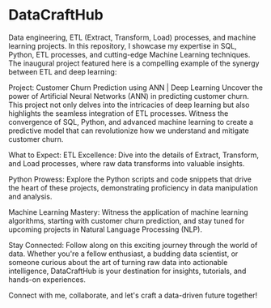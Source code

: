 # DataCraftHub
Data engineering, ETL (Extract, Transform, Load) processes, and machine learning projects. In this repository, I showcase my expertise in SQL, Python, ETL processes, and cutting-edge Machine Learning techniques. The inaugural project featured here is a compelling example of the synergy between ETL and deep learning:

Project: Customer Churn Prediction using ANN | Deep Learning
Uncover the power of Artificial Neural Networks (ANN) in predicting customer churn. This project not only delves into the intricacies of deep learning but also highlights the seamless integration of ETL processes. Witness the convergence of SQL, Python, and advanced machine learning to create a predictive model that can revolutionize how we understand and mitigate customer churn.

What to Expect:
ETL Excellence: Dive into the details of Extract, Transform, and Load processes, where raw data transforms into valuable insights.

Python Prowess: Explore the Python scripts and code snippets that drive the heart of these projects, demonstrating proficiency in data manipulation and analysis.

Machine Learning Mastery: Witness the application of machine learning algorithms, starting with customer churn prediction, and stay tuned for upcoming projects in Natural Language Processing (NLP).

Stay Connected:
Follow along on this exciting journey through the world of data. Whether you're a fellow enthusiast, a budding data scientist, or someone curious about the art of turning raw data into actionable intelligence, DataCraftHub is your destination for insights, tutorials, and hands-on experiences.

Connect with me, collaborate, and let's craft a data-driven future together!


